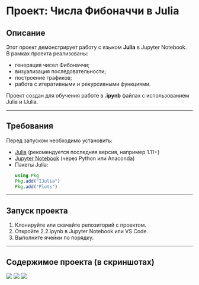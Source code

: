 # Проект: Числа Фибоначчи в Julia

## Описание
Этот проект демонстрирует работу с языком **Julia** в Jupyter Notebook.  
В рамках проекта реализованы:
- генерация чисел Фибоначчи;
- визуализация последовательности;
- построение графиков;
- работа с итеративными и рекурсивными функциями.

Проект создан для обучения работе в **.ipynb** файлах с использованием Julia и IJulia.

---

## Требования
Перед запуском необходимо установить:
- [Julia](https://julialang.org/downloads/) (рекомендуется последняя версия, например 1.11+)
- [Jupyter Notebook](https://jupyter.org/install) (через Python или Anaconda)
- Пакеты Julia:
  ```julia
  using Pkg
  Pkg.add("IJulia")
  Pkg.add("Plots")

---

## Запуск проекта
1. Клонируйте или скачайте репозиторий с проектом.
2. Откройте 2.2.ipynb в Jupyter Notebook или VS Code.
3. Выполните ячейки по порядку.

---

## Содержимое проекта (в скриншотах)
![](2.2_1.png)
![](2.2_2.png)
![](2.2_3.png)
